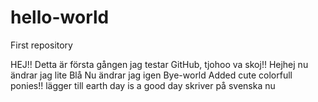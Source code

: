 # hello-world
First repository

HEJ!! Detta är första gången jag testar GitHub, tjohoo va skoj!!
Hejhej nu ändrar jag lite
Blå
Nu ändrar jag igen
Bye-world
Added cute colorfull ponies!!
lägger till earth day is a good day skriver på svenska nu 
